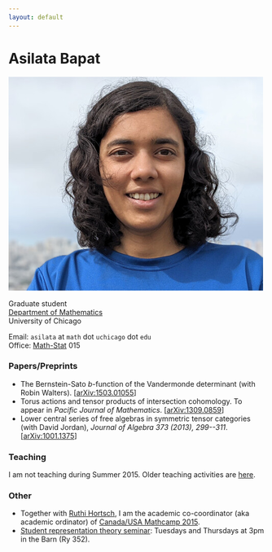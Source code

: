 ```yaml
---
layout: default
---
```


# Asilata Bapat
<img id="mypicture" src="assets/asilata-bapat.jpg" alt="Asilata Bapat"/>

Graduate student  
[Department of Mathematics](http://math.uchicago.edu/)  
University of Chicago

Email: `asilata` at `math` dot `uchicago` dot `edu`  
Office: [Math-Stat](https://maps.uchicago.edu/?location=Math-Stat+Building) 015

### Papers/Preprints
* The Bernstein-Sato $b$-function of the Vandermonde determinant (with Robin Walters). [[arXiv:1503.01055](http://arxiv.org/abs/1503.01055)]
* Torus actions and tensor products of intersection cohomology. To appear in _Pacific Journal of Mathematics_. [[arXiv:1309.0859](http://arxiv.org/abs/1309.0859)]
* Lower central series of free algebras in symmetric tensor categories (with David Jordan), _Journal of Algebra 373 (2013), 299--311_. [[arXiv:1001.1375](http://arxiv.org/abs/1001.1375)]

### Teaching
I am not teaching during Summer 2015.
Older teaching activities are [here](teaching/).

### Other
* Together with [Ruthi Hortsch](http://math.mit.edu/~rhortsch/), I am the academic co-coordinator (aka academic ordinator) of [Canada/USA Mathcamp 2015](http://www.mathcamp.org/2015).
* [Student representation theory seminar](seminars/studentreptheory): Tuesdays and Thursdays at 3pm in the Barn (Ry 352).

